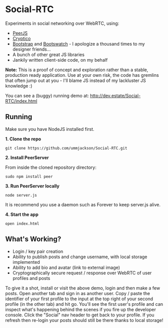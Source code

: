 # Social-RTC

Experiments in social networking over WebRTC, using:

- [PeerJS](http://peerjs.com/)
- [Cryptico](http://wwwtyro.github.io/cryptico/)
- [Bootstrap](http://getbootstrap.com/) and [Bootswatch](http://bootswatch.com/) - I apologize a thousand times to my designer friends... 
- A bunch of other great JS libraries
- Jankily written client-side code, on my behalf

**Note:** This is a proof of concept and exploration rather than a stable, production ready application. Use at your own risk, the code has gremlins that often jump out at you - I'll blame JS instead of my lackluster JS knowledge :)

You can see a (buggy) running demo at: http://dev.estate/Social-RTC/index.html

## Running

Make sure you have NodeJS installed first.

**1. Clone the repo**

`git clone https://github.com/ummjackson/Social-RTC.git`

**2. Install PeerServer**

From inside the cloned repository directory:

`sudo npm install peer`

**3. Run PeerServer locally**

`node server.js`

It is recommend you use a daemon such as Forever to keep server.js alive.

**4. Start the app**

`open index.html`

## What's Working?

- Login / key pair creation
- Ability to publish posts and change username, with local storage implemented
- Ability to add bio and avatar (link to external image)
- Cryptographically secure request / response over WebRTC of user profiles and posts

To give it a shot, install or visit the above demo, login and then make a few posts. Open another tab and sign in as another user. Copy / paste the identifier of your first profile to the input at the top right of your second profile (in the other tab) and hit go. You'll see the first user's profile and can inspect what's happening behind the scenes if you fire up the developer console. Click the "Social" nav header to get back to your profile. If you refresh then re-login your posts should still be there thanks to local storage!
